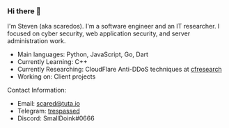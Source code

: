 ### Hi there 👋

I'm Steven (aka scaredos). I'm a software engineer and an IT researcher. I focused on cyber security, web application security, and server administration work. 
  - Main languages: Python, JavaScript, Go, Dart
  - Currently Learning: C++
  - Currently Researching: CloudFlare Anti-DDoS techniques at [cfresearch](https://github.com/scaredos/cfresearch) 
  - Working on: Client projects
 
Contact Information:
  - Email: [scared@tuta.io](mailto:scared@tuta.io)
  - Telegram: [trespassed](https://t.me/trespassed)
  - Discord: SmallDoink#0666
